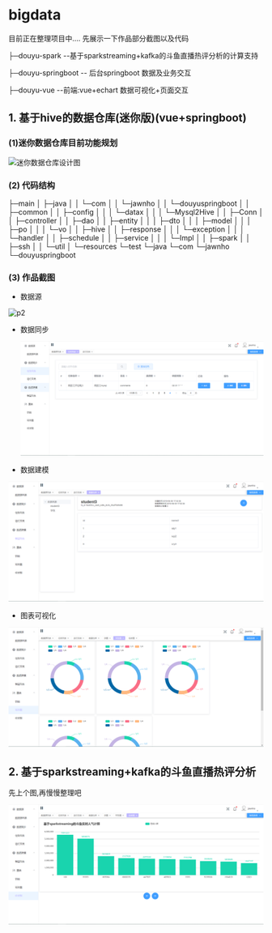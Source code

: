 # bigdata
目前正在整理项目中.... 先展示一下作品部分截图以及代码



├─douyu-spark   --基于sparkstreaming+kafka的斗鱼直播热评分析的计算支持

├─douyu-springboot -- 后台springboot 数据及业务交互

├─douyu-vue  --前端:vue+echart  数据可视化+页面交互





## 1. 基于hive的数据仓库(迷你版)(vue+springboot)

 ### (1)迷你数据仓库目前功能规划



![迷你数据仓库设计图](https://github.com/xzyterry/bigdata/tree/master/doc/image/迷你数据仓库设计图.png)

 ###  (2) 代码结构



├─main
│  ├─java
│  │  └─com
│  │      └─jawnho
│  │          └─douyuspringboot
│  │              ├─common
│  │              ├─config
│  │              │  └─datax
│  │              │      └─Mysql2Hive
│  │              ├─Conn
│  │              ├─controller
│  │              ├─dao
│  │              ├─entity
│  │              │  ├─dto
│  │              │  ├─model
│  │              │  ├─po
│  │              │  └─vo
│  │              ├─hive
│  │              ├─response
│  │              │  └─exception
│  │              │      └─handler
│  │              ├─schedule
│  │              ├─service
│  │              │  └─Impl
│  │              ├─spark
│  │              ├─ssh
│  │              └─util
│  └─resources
└─test
    └─java
        └─com
            └─jawnho
                └─douyuspringboot



 ###  (3) 作品截图

- 数据源

![p2](https://github.com/xzyterry/bigdata/tree/master/doc/image/p2.png)

- 数据同步

  ![p2](https://github.com/xzyterry/bigdata/blob/master/doc/image/p3.png)

- 数据建模

![p2](https://github.com/xzyterry/bigdata/blob/master/doc/image/p4.png)

- 图表可视化

![p2](https://github.com/xzyterry/bigdata/blob/master/doc/image/p6.png)







## 2. 基于sparkstreaming+kafka的斗鱼直播热评分析 



先上个图,再慢慢整理吧

![p2](https://github.com/xzyterry/bigdata/blob/master/doc/image/p5.png)

